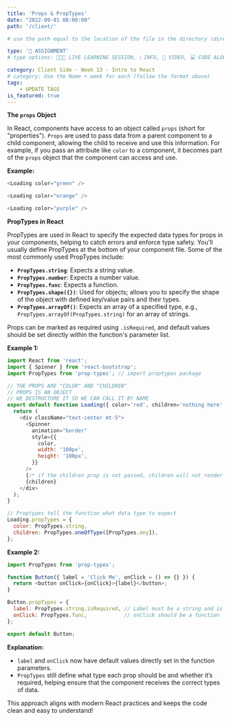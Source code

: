 ```yaml
---
title: 'Props & PropTypes'
date: "2022-09-01 08:00:00"
path: '/client/'

# use the path equal to the location of the file in the directory (directory structure)

type: '📝 ASSIGNMENT'
# type options: 👩🏽‍🏫 LIVE LEARNING SESSION, ℹ️ INFO, 🎥 VIDEO, 💻 CODE ALONG, 🥼 LAB, ↩️ REVIEW/NOTES, 👥 GROUP LEARNING, 👷🏼‍♂️ GROUP PROJECT, 🧠 ASSESSMENT, 📝 ASSIGNMENT

category: Client Side - Week 13 - Intro to React
# category: Use the Name + week for each (follow the format above)
tags: 
    - UPDATE TAGS
is_featured: true
---
```

**The `props` Object**

In React, components have access to an object called `props` (short for "properties"). `Props` are used to pass data from a parent component to a child component, allowing the child to receive and use this information. For example, if you pass an attribute like `color` to a component, it becomes part of the `props` object that the component can access and use.

**Example:**

```js
<Loading color="green" />

<Loading color="orange" />

<Loading color="purple" />
```

**PropTypes in React**

PropTypes are used in React to specify the expected data types for props in your components, helping to catch errors and enforce type safety. You'll usually define PropTypes at the bottom of your component file. Some of the most commonly used PropTypes include:

- **`PropTypes.string`**: Expects a string value.
- **`PropTypes.number`**: Expects a number value.
- **`PropTypes.func`**: Expects a function.
- **`PropTypes.shape({})`**: Used for objects; allows you to specify the shape of the object with defined key/value pairs and their types.
- **`PropTypes.arrayOf()`**: Expects an array of a specified type, e.g., `PropTypes.arrayOf(PropTypes.string)` for an array of strings.

Props can be marked as required using `.isRequired`, and default values should be set directly within the function's parameter list.

**Example 1:**
```js
import React from 'react';
import { Spinner } from 'react-bootstrap';
import PropTypes from 'prop-types'; // import proptypes package

// THE PROPS ARE "COLOR" AND "CHILDREN"
// PROPS IS AN OBJECT
// WE DESTRUCTURE IT SO WE CAN CALL IT BY NAME
export default function Loading({ color='red', children='nothing here' }) {
  return (
    <div className="text-center mt-5">
      <Spinner
        animation="border"
        style={{
          color,
          width: '100px',
          height: '100px',
        }}
      />
      {/* if the children prop is not passed, children will not render */}
      {children}
    </div>
  );
}

// Proptypes tell the function what data type to expect
Loading.propTypes = {
  color: PropTypes.string,
  children: PropTypes.oneOfType([PropTypes.any]),
};

```

**Example 2:**

```javascript
import PropTypes from 'prop-types';

function Button({ label = 'Click Me', onClick = () => {} }) {
  return <button onClick={onClick}>{label}</button>;
}

Button.propTypes = {
  label: PropTypes.string.isRequired, // Label must be a string and is required
  onClick: PropTypes.func,            // onClick should be a function
};

export default Button;
```

**Explanation:**
- `label` and `onClick` now have default values directly set in the function parameters.
- `PropTypes` still define what type each prop should be and whether it’s required, helping ensure that the component receives the correct types of data.

This approach aligns with modern React practices and keeps the code clean and easy to understand!
